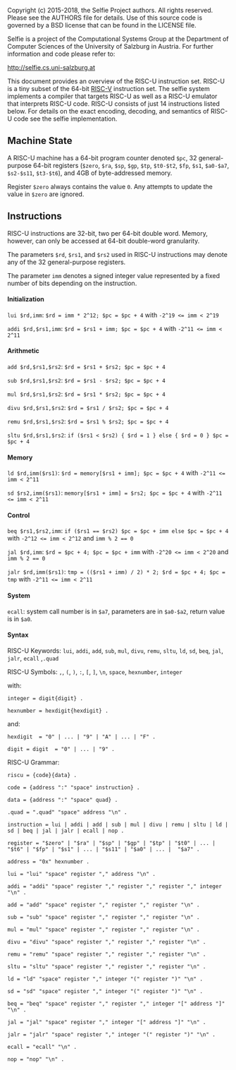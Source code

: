 Copyright (c) 2015-2018, the Selfie Project authors. All rights reserved. Please see the AUTHORS file for details. Use of this source code is governed by a BSD license that can be found in the LICENSE file.

Selfie is a project of the Computational Systems Group at the Department of Computer Sciences of the University of Salzburg in Austria. For further information and code please refer to:

http://selfie.cs.uni-salzburg.at

This document provides an overview of the RISC-U instruction set. RISC-U is a tiny subset of the 64-bit [RISC-V](https://en.wikipedia.org/wiki/RISC-V) instruction set. The selfie system implements a compiler that targets RISC-U as well as a RISC-U emulator that interprets RISC-U code. RISC-U consists of just 14 instructions listed below. For details on the exact encoding, decoding, and semantics of RISC-U code see the selfie implementation.

## Machine State

A RISC-U machine has a 64-bit program counter denoted `$pc`, 32 general-purpose 64-bit registers (`$zero`, `$ra`, `$sp`, `$gp`, `$tp`, `$t0-$t2`, `$fp`, `$s1`, `$a0-$a7`, `$s2-$s11`, `$t3-$t6`), and 4GB of byte-addressed memory.

Register `$zero` always contains the value `0`. Any attempts to update the value in `$zero` are ignored.

## Instructions

RISC-U instructions are 32-bit, two per 64-bit double word. Memory, however, can only be accessed at 64-bit double-word granularity.

The parameters `$rd`, `$rs1`, and `$rs2` used in RISC-U instructions may denote any of the 32 general-purpose registers.

The parameter `imm` denotes a signed integer value represented by a fixed number of bits depending on the instruction.

#### Initialization

`lui $rd,imm`: `$rd = imm * 2^12; $pc = $pc + 4` with `-2^19 <= imm < 2^19`

`addi $rd,$rs1,imm`: `$rd = $rs1 + imm; $pc = $pc + 4` with `-2^11 <= imm < 2^11`

#### Arithmetic

`add $rd,$rs1,$rs2`: `$rd = $rs1 + $rs2; $pc = $pc + 4`

`sub $rd,$rs1,$rs2`: `$rd = $rs1 - $rs2; $pc = $pc + 4`

`mul $rd,$rs1,$rs2`: `$rd = $rs1 * $rs2; $pc = $pc + 4`

`divu $rd,$rs1,$rs2`: `$rd = $rs1 / $rs2; $pc = $pc + 4`

`remu $rd,$rs1,$rs2`: `$rd = $rs1 % $rs2; $pc = $pc + 4`

`sltu $rd,$rs1,$rs2`: `if ($rs1 < $rs2) { $rd = 1 } else { $rd = 0 } $pc = $pc + 4`

#### Memory

`ld $rd,imm($rs1)`: `$rd = memory[$rs1 + imm]; $pc = $pc + 4` with `-2^11 <= imm < 2^11`

`sd $rs2,imm($rs1)`: `memory[$rs1 + imm] = $rs2; $pc = $pc + 4` with `-2^11 <= imm < 2^11`

#### Control

`beq $rs1,$rs2,imm`: `if ($rs1 == $rs2) $pc = $pc + imm else $pc = $pc + 4` with `-2^12 <= imm < 2^12` and `imm % 2 == 0`

`jal $rd,imm`: `$rd = $pc + 4; $pc = $pc + imm` with `-2^20 <= imm < 2^20` and `imm % 2 == 0`

`jalr $rd,imm($rs1)`: `tmp = (($rs1 + imm) / 2) * 2; $rd = $pc + 4; $pc = tmp` with `-2^11 <= imm < 2^11`

#### System

`ecall`: system call number is in `$a7`, parameters are in `$a0-$a2`, return value is in `$a0`.


#### Syntax

RISC-U Keywords: `lui`, `addi`, `add`, `sub`, `mul`, `divu`, `remu`, `sltu`, `ld`, `sd`, `beq`, `jal`, `jalr`, `ecall` ,`.quad`

RISC-U Symbols: `,`, `(`, `)`, `:`, `[`, `]`, `\n`, `space`, `hexnumber`, `integer`

with:

```
integer = digit{digit} .

hexnumber = hexdigit{hexdigit} .
```

and:

```
hexdigit  = "0" | ... | "9" | "A" | ... | "F" .

digit = digit  = "0" | ... | "9" .
```

RISC-U Grammar:
```
riscu = {code}{data} .

code = {address ":" "space" instruction} .

data = {address ":" "space" quad} .

.quad = ".quad" "space" address "\n" .

instruction = lui | addi | add | sub | mul | divu | remu | sltu | ld | sd | beq | jal | jalr | ecall | nop .

register = "$zero" | "$ra" | "$sp" | "$gp" | "$tp" | "$t0" | ... | "$t6" | "$fp" | "$s1" | ... | "$s11" | "$a0" | ... |  "$a7" .

address = "0x" hexnumber .

lui = "lui" "space" register "," address "\n" .

addi = "addi" "space" register "," register "," register "," integer "\n" .

add = "add" "space" register "," register "," register "\n" .

sub = "sub" "space" register "," register "," register "\n" .

mul = "mul" "space" register "," register "," register "\n" .

divu = "divu" "space" register "," register "," register "\n" .

remu = "remu" "space" register "," register "," register "\n" .

sltu = "sltu" "space" register "," register "," register "\n" .

ld = "ld" "space" register "," integer "(" register ")" "\n" .

sd = "sd" "space" register "," integer "(" register ")" "\n" .

beq = "beq" "space" register "," register "," integer "[" address "]" "\n" .

jal = "jal" "space" register "," integer "[" address "]" "\n" .

jalr = "jalr" "space" register "," integer "(" register ")" "\n" .

ecall = "ecall" "\n" .

nop = "nop" "\n" .
```
